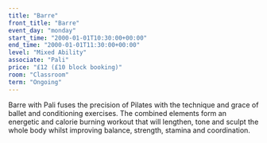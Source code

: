 ```yaml
---
title: "Barre"
front_title: "Barre"
event_day: "monday"
start_time: "2000-01-01T10:30:00+00:00"
end_time: "2000-01-01T11:30:00+00:00"
level: "Mixed Ability"
associate: "Pali"
price: "£12 (£10 block booking)"
room: "Classroom"
term: "Ongoing"
---
```


Barre with Pali fuses the precision of Pilates with the technique and grace of ballet and conditioning exercises. The combined elements form an energetic and calorie burning workout that will lengthen, tone and sculpt the whole body whilst improving balance, strength, stamina and coordination.